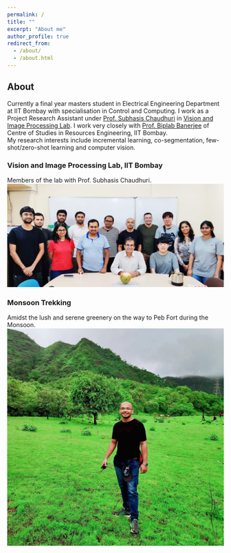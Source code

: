 ```yaml
---
permalink: /
title: ""
excerpt: "About me"
author_profile: true
redirect_from: 
  - /about/
  - /about.html
---
```

## About

Currently a final year masters student in Electrical Engineering Department at IIT Bombay with specialisation in Control and Computing. I work as a Project Research Assistant under <a href="https://www.ee.iitb.ac.in/~sc/" target="_blank">Prof. Subhasis Chaudhuri</a> in <a href="http://www.ee.iitb.ac.in/~viplab/" target="_blank">Vision and Image Processing Lab</a>. I work very closely with <a href="https://biplab-banerjee.github.io/" target="_blank">Prof. Biplab Banerjee</a> of Centre of Studies in Resources Engineering, IIT Bombay.  
My research interests include incremental learning, co-segmentation, few-shot/zero-shot learning and computer vision.

### Vision and Image Processing Lab, IIT Bombay
Members of the lab with Prof. Subhasis Chaudhuri.
<a href="http://www.ee.iitb.ac.in/~viplab/" target="_blank"><img src="/images/lab.jpg"></a>


### Monsoon Trekking
Amidst the lush and serene greenery on the way to Peb Fort during the Monsoon.
<a href="/images/trek.jpg" target="_blank"><img src="/images/trek.jpg"></a>
